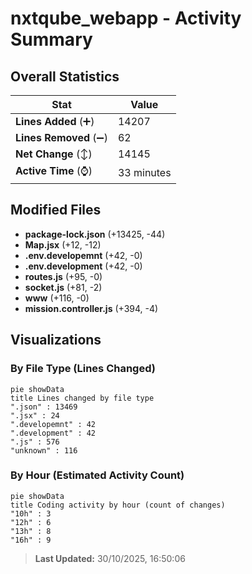 # nxtqube_webapp - Activity Summary 

## Overall Statistics

| Stat                   | Value                                                             |
| ---------------------- | ----------------------------------------------------------------- |
| **Lines Added** (➕)   | 14207                                          |
| **Lines Removed** (➖) | 62                                        |
| **Net Change** (↕)    | 14145                |
| **Active Time** (⌚)   | 33 minutes |


## Modified Files
- **package-lock.json** (+13425, -44)
- **Map.jsx** (+12, -12)
- **.env.developemnt** (+42, -0)
- **.env.development** (+42, -0)
- **routes.js** (+95, -0)
- **socket.js** (+81, -2)
- **www** (+116, -0)
- **mission.controller.js** (+394, -4)

## Visualizations

### By File Type (Lines Changed)

```mermaid
pie showData
title Lines changed by file type
".json" : 13469
".jsx" : 24
".developemnt" : 42
".development" : 42
".js" : 576
"unknown" : 116
```

### By Hour (Estimated Activity Count)

```mermaid
pie showData
title Coding activity by hour (count of changes)
"10h" : 3
"12h" : 6
"13h" : 8
"16h" : 9
```


> **Last Updated:** 30/10/2025, 16:50:06